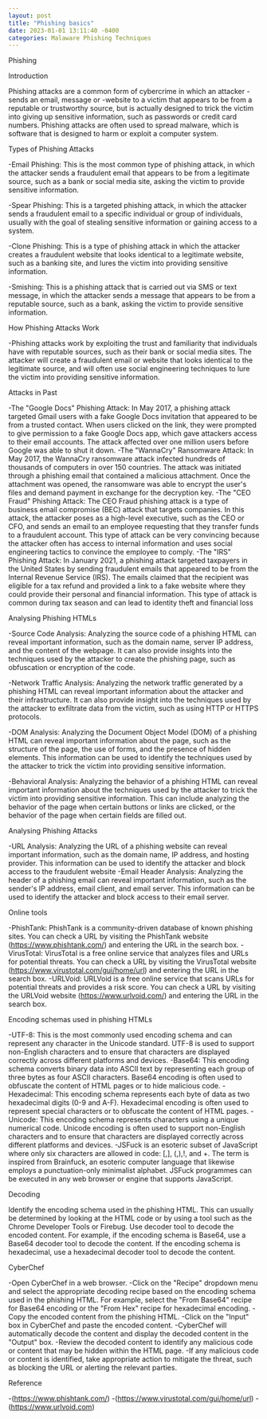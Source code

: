 ```yaml
--- 
layout: post
title: "Phishing basics"
date: 2023-01-01 13:11:40 -0400
categories: Malaware Phishing Techniques 
---
```



Phishing

Introduction

Phishing attacks are a common form of cybercrime in which an attacker 
-sends an email, message or 
-website 
to a victim that appears to be from a reputable or trustworthy source, but is actually designed to trick the victim into giving up sensitive information, such as passwords or credit card numbers. Phishing attacks are often used to spread malware, which is software that is designed to harm or exploit a computer system.

Types of Phishing Attacks

-Email Phishing: This is the most common type of phishing attack, in which the attacker sends a fraudulent email that appears to be from a legitimate source, such as a bank or social media site, asking the victim to provide sensitive information.

-Spear Phishing: This is a targeted phishing attack, in which the attacker sends a fraudulent email to a specific individual or group of individuals, usually with the goal of stealing sensitive information or gaining access to a system.

-Clone Phishing: This is a type of phishing attack in which the attacker creates a fraudulent website that looks identical to a legitimate website, such as a banking site, and lures the victim into providing sensitive information.

-Smishing: This is a phishing attack that is carried out via SMS or text message, in which the attacker sends a message that appears to be from a reputable source, such as a bank, asking the victim to provide sensitive information.

How Phishing Attacks Work

-Phishing attacks work by exploiting the trust and familiarity that individuals have with reputable sources, such as their bank or social media sites. The attacker will create a fraudulent email or website that looks identical to the legitimate source, and will often use social engineering techniques to lure the victim into providing sensitive information.

Attacks in Past

-The "Google Docs" Phishing Attack: In May 2017, a phishing attack targeted Gmail users with a fake Google Docs invitation that appeared to be from a trusted contact. When users clicked on the link, they were prompted to give permission to a fake Google Docs app, which gave attackers access to their email accounts. The attack affected over one million users before Google was able to shut it down.
-The "WannaCry" Ransomware Attack: In May 2017, the WannaCry ransomware attack infected hundreds of thousands of computers in over 150 countries. The attack was initiated through a phishing email that contained a malicious attachment. Once the attachment was opened, the ransomware was able to encrypt the user's files and demand payment in exchange for the decryption key.
-The "CEO Fraud" Phishing Attack: The CEO Fraud phishing attack is a type of business email compromise (BEC) attack that targets companies. In this attack, the attacker poses as a high-level executive, such as the CEO or CFO, and sends an email to an employee requesting that they transfer funds to a fraudulent account. This type of attack can be very convincing because the attacker often has access to internal information and uses social engineering tactics to convince the employee to comply.
-The "IRS" Phishing Attack: In January 2021, a phishing attack targeted taxpayers in the United States by sending fraudulent emails that appeared to be from the Internal Revenue Service (IRS). The emails claimed that the recipient was eligible for a tax refund and provided a link to a fake website where they could provide their personal and financial information. This type of attack is common during tax season and can lead to identity theft and financial loss

Analysing Phishing HTMLs

-Source Code Analysis: Analyzing the source code of a phishing HTML can reveal important information, such as the domain name, server IP address, and the content of the webpage. It can also provide insights into the techniques used by the attacker to create the phishing page, such as obfuscation or encryption of the code.

-Network Traffic Analysis: Analyzing the network traffic generated by a phishing HTML can reveal important information about the attacker and their infrastructure. It can also provide insight into the techniques used by the attacker to exfiltrate data from the victim, such as using HTTP or HTTPS protocols.

-DOM Analysis: Analyzing the Document Object Model (DOM) of a phishing HTML can reveal important information about the page, such as the structure of the page, the use of forms, and the presence of hidden elements. This information can be used to identify the techniques used by the attacker to trick the victim into providing sensitive information.

-Behavioral Analysis: Analyzing the behavior of a phishing HTML can reveal important information about the techniques used by the attacker to trick the victim into providing sensitive information. This can include analyzing the behavior of the page when certain buttons or links are clicked, or the behavior of the page when certain fields are filled out.


Analysing Phishing Attacks

-URL Analysis: Analyzing the URL of a phishing website can reveal important information, such as the domain name, IP address, and hosting provider. This information can be used to identify the attacker and block access to the fraudulent website
-Email Header Analysis: Analyzing the header of a phishing email can reveal important information, such as the sender's IP address, email client, and email server. This information can be used to identify the attacker and block access to their email server.

Online tools

-PhishTank: PhishTank is a community-driven database of known phishing sites. You can check a URL by visiting the PhishTank website (https://www.phishtank.com/) and entering the URL in the search box.
-VirusTotal: VirusTotal is a free online service that analyzes files and URLs for potential threats. You can check a URL by visiting the VirusTotal website (https://www.virustotal.com/gui/home/url) and entering the URL in the search box.
-URLVoid: URLVoid is a free online service that scans URLs for potential threats and provides a risk score. You can check a URL by visiting the URLVoid website (https://www.urlvoid.com/) and entering the URL in the search box.

Encoding schemas used in phishing HTMLs

-UTF-8: This is the most commonly used encoding schema and can represent any character in the Unicode standard. UTF-8 is used to support non-English characters and to ensure that characters are displayed correctly across different platforms and devices.
-Base64: This encoding schema converts binary data into ASCII text by representing each group of three bytes as four ASCII characters. Base64 encoding is often used to obfuscate the content of HTML pages or to hide malicious code.
-Hexadecimal: This encoding schema represents each byte of data as two hexadecimal digits (0-9 and A-F). Hexadecimal encoding is often used to represent special characters or to obfuscate the content of HTML pages.
-Unicode: This encoding schema represents characters using a unique numerical code. Unicode encoding is often used to support non-English characters and to ensure that characters are displayed correctly across different platforms and devices.
-JSFuck is an esoteric subset of JavaScript where only six characters are allowed in code: [,], (,),!, and +. The term is inspired from Brainfuck, an esoteric computer language that likewise employs a punctuation-only minimalist alphabet. JSFuck programmes can be executed in any web browser or engine that supports JavaScript.

Decoding

Identify the encoding schema used in the phishing HTML. This can usually be determined by looking at the HTML code or by using a tool such as the Chrome Developer Tools or Firebug.
Use decoder tool to decode the encoded content. For example, if the encoding schema is Base64, use a Base64 decoder tool to decode the content. If the encoding schema is hexadecimal, use a hexadecimal decoder tool to decode the content.

CyberChef

-Open CyberChef in a web browser.
-Click on the "Recipe" dropdown menu and select the appropriate decoding recipe based on the encoding schema used in the phishing HTML. For example, select the "From Base64" recipe for Base64 encoding or the "From Hex" recipe for hexadecimal encoding.
-Copy the encoded content from the phishing HTML.
-Click on the "Input" box in CyberChef and paste the encoded content.
-CyberChef will automatically decode the content and display the decoded content in the "Output" box.
-Review the decoded content to identify any malicious code or content that may be hidden within the HTML page.
-If any malicious code or content is identified, take appropriate action to mitigate the threat, such as blocking the URL or alerting the relevant parties.

Reference 

-(https://www.phishtank.com/)
-(https://www.virustotal.com/gui/home/url)
-(https://www.urlvoid.com)
